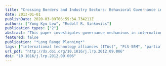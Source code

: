 ```yaml
---
title: "Crossing Borders and Industry Sectors: Behavioral Governance in Strategic Alliances and Product Innovation for Competitive Advantage"
date: 2013-01-01
publishDate: 2020-03-09T06:59:34.734211Z
authors: ["Yong Kyu Lew", "Rudolf R. Sinkovics"]
publication_types: ["2"]
abstract: "This paper investigates governance mechanisms in international technology alliances (ITAs), firm-level innovation capabilities, and performance outcomes in the mobile computing market. This high-tech market is characterized by numerous cross-border strategic technology collaborations between software and hardware firms. Anchoring our work in interfirm governance theories and the resource-based view, we develop a model and empirically test relationships related to behavioral governance mechanisms, innovation capabilities, and business performance. In the cross-industry and cross-border context, the empirical model explains to what extent complementary strategic resources, through a relational governance mechanism, contribute to the innovation capabilities of high-tech firms, providing competitive advantage. The data, analyzed using partial least squares (PLS) path modeling, indicates that technological commitment is a factor in expediting technology resource exchange in ITAs between heterogeneous firms. Technological commitment is captured by the extent to which a focal firm commits to investing its technology resources in an ITA to maintain the relationship. The results also show that firm-level performance is only influenced by market development capability, and not new product development capability, in product innovation. However, we did not find any significant moderating effects of firm size and industry type on the model. This paper offers insights into how high-tech firms benefit from interfirm governance in international technology resource exchange arrangements. Furthermore, it provides evidence of the methodological usefulness of PLS path modeling in strategic alliance, capability and performance research."
featured: false
publication: "*Long Range Planning*"
tags: ["international technology alliances (ITAs)", "PLS-SEM", "partial least squares", "innovation"]
url_pdf: "http://dx.doi.org/10.1016/j.lrp.2012.09.006"
doi: "10.1016/j.lrp.2012.09.006"
---
```


